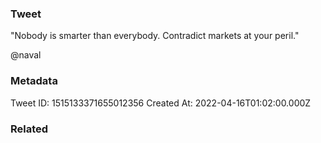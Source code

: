 ### Tweet
"Nobody is smarter than everybody. Contradict markets at your peril."

@naval

### Metadata
Tweet ID: 1515133371655012356
Created At: 2022-04-16T01:02:00.000Z

### Related

